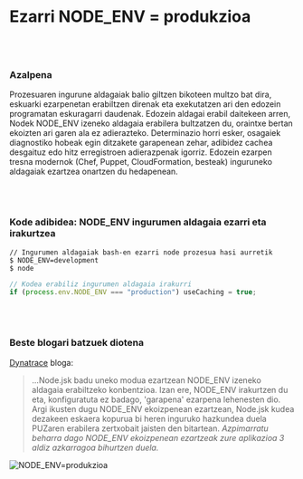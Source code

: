 # Ezarri NODE_ENV = produkzioa

<br/><br/>

### Azalpena

Prozesuaren ingurune aldagaiak balio giltzen bikoteen multzo bat dira, eskuarki ezarpenetan erabiltzen direnak eta exekutatzen ari den edozein programatan eskuragarri daudenak.
Edozein aldagai erabil daitekeen arren, Nodek NODE_ENV izeneko aldagaia erabilera bultzatzen du, oraintxe bertan ekoizten ari garen ala ez adierazteko. Determinazio horri esker, osagaiek diagnostiko hobeak egin ditzakete garapenean zehar, adibidez cachea desgaituz edo hitz erregistroen adierazpenak igorriz. Edozein ezarpen tresna modernok (Chef, Puppet, CloudFormation, besteak) inguruneko aldagaiak ezartzea onartzen du hedapenean.

<br/><br/>

### Kode adibidea: NODE_ENV ingurumen aldagaia ezarri eta irakurtzea

```shell script
// Ingurumen aldagaiak bash-en ezarri node prozesua hasi aurretik
$ NODE_ENV=development
$ node
```

```javascript
// Kodea erabiliz ingurumen aldagaia irakurri
if (process.env.NODE_ENV === "production") useCaching = true;
```

<br/><br/>

### Beste blogari batzuek diotena

[Dynatrace](https://www.dynatrace.com/blog/the-drastic-effects-of-omitting-node_env-in-your-express-js-applications/) bloga:

> ...Node.jsk badu uneko modua ezartzean NODE_ENV izeneko aldagaia erabiltzeko konbentzioa. Izan ere, NODE_ENV irakurtzen du eta, konfiguratuta ez badago, 'garapena' ezarpena lehenesten dio. Argi ikusten dugu NODE_ENV ekoizpenean ezartzean, Node.jsk kudea dezakeen eskaera kopurua bi heren inguruko hazkundea duela PUZaren erabilera zertxobait jaisten den bitartean. _Azpimarratu beharra dago NODE_ENV ekoizpenean ezartzeak zure aplikazioa 3 aldiz azkarragoa bihurtzen duela._

![NODE_ENV=produkzioa](./assets/images/setnodeenv1.png)

<br/><br/>
